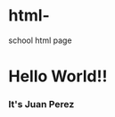 # html-
school html page
<!DOCTYPE html>
<html lang="en">
<head>
<title>CECS105 Spring 2021</title>
</head>
<body>
<h1>Hello World!! </h1>
<h3> It's Juan Perez </h3>
</body>
</html>
